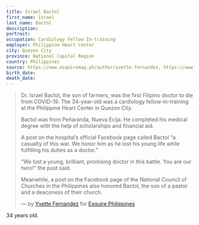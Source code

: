 ```yaml
---
title: Israel Bactol
first_name: Israel
last_name: Bactol
description: 
portrait: 
occupation: Cardiology Fellow In-training
employer: Philippine Heart Center
city: Quezon City
province: National Capital Region
country: Philippines
source: https://www.esquiremag.ph/author/yvette-fernandez, https://www.rappler.com/move-ph/256145-israel-bactol-doki-doctor-to-the-barrios
birth_date: 
death_date: 
---
```


> Dr. Israel Bactol, the son of farmers, was the first Filipino doctor to die from COVID-19. The 34-year-old was a cardiology fellow-in-training at the Philippine Heart Center in Quezon City.
> 
> Bactol was from Peñaranda, Nueva Ecija. He completed his medical degree with the help of scholarships and financial aid.
> 
> A post on the hospital’s official Facebook page called Bactol “a casualty of this war. We honor him as he lost his young life while fulfilling his duties as a doctor.”
> 
> "We lost a young, brilliant, promising doctor in this battle. You are our hero!" the post said.
> 
> Meanwhile, a post on the Facebook page of the National Council of Churches in the Philippines also honored Bactol, the son of a pastor and a deaconess of their church.
> 
> &mdash; by [Yvette Fernandez](https://www.esquiremag.ph/author/yvette-fernandez) for [Esquire Philippines](https://www.esquiremag.ph/long-reads/doctors-lost-to-covid-19-a2325-20200329-lfrm)

34 years old.